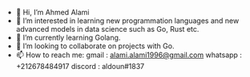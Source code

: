 - 👋 Hi, I’m Ahmed Alami
- 👀 I’m interested in learning new programmation languages and new advanced models in data science such as Go, Rust etc. 
- 🌱 I’m currently learning Golang.
- 💞️ I’m looking to collaborate on projects with Go.
- 📫 How to reach me: 
gmail : alami.alami1996@gmail.com
whatsapp : +212678484917
discord : aldoun#1837

<!---
Combustion is a ✨ special ✨ repository because its `README.md` (this file) appears on your GitHub profile.
You can click the Preview link to take a look at your changes.
--->

